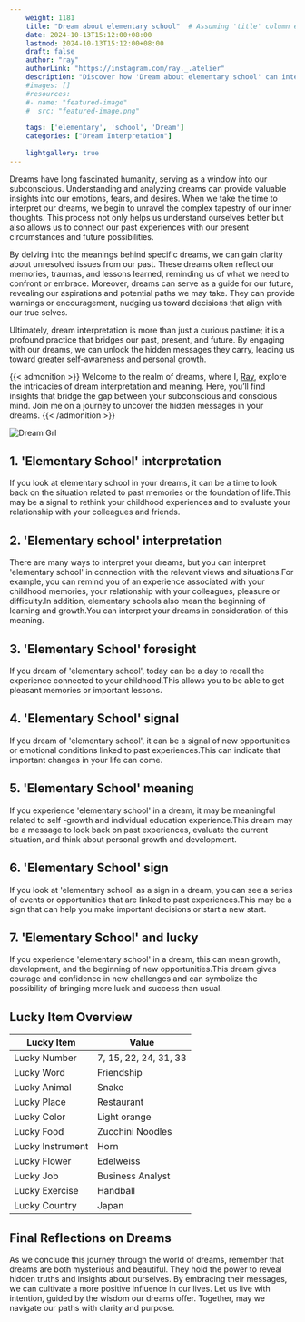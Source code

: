 ```yaml
---
    weight: 1181
    title: "Dream about elementary school"  # Assuming 'title' column exists
    date: 2024-10-13T15:12:00+08:00
    lastmod: 2024-10-13T15:12:00+08:00
    draft: false
    author: "ray"
    authorLink: "https://instagram.com/ray._.atelier"
    description: "Discover how 'Dream about elementary school' can interpret your future and uncover its significant meanings in your life."
    #images: []
    #resources:
    #- name: "featured-image"
    #  src: "featured-image.png"
    
    tags: ['elementary', 'school', 'Dream']
    categories: ["Dream Interpretation"]
    
    lightgallery: true
---
```

    
Dreams have long fascinated humanity, serving as a window into our subconscious. Understanding and analyzing dreams can provide valuable insights into our emotions, fears, and desires. When we take the time to interpret our dreams, we begin to unravel the complex tapestry of our inner thoughts. This process not only helps us understand ourselves better but also allows us to connect our past experiences with our present circumstances and future possibilities.

By delving into the meanings behind specific dreams, we can gain clarity about unresolved issues from our past. These dreams often reflect our memories, traumas, and lessons learned, reminding us of what we need to confront or embrace. Moreover, dreams can serve as a guide for our future, revealing our aspirations and potential paths we may take. They can provide warnings or encouragement, nudging us toward decisions that align with our true selves.

Ultimately, dream interpretation is more than just a curious pastime; it is a profound practice that bridges our past, present, and future. By engaging with our dreams, we can unlock the hidden messages they carry, leading us toward greater self-awareness and personal growth.

{{< admonition >}}
Welcome to the realm of dreams, where I, [Ray](https://instagram.com/ray._.atelier), explore the intricacies of dream interpretation and meaning. Here, you’ll find insights that bridge the gap between your subconscious and conscious mind. Join me on a journey to uncover the hidden messages in your dreams.
{{< /admonition >}}

![Dream Grl](https://cdn.pixabay.com/photo/2017/11/02/03/35/gothic-2910057_1280.jpg "Dream Grl")

## 1. 'Elementary School' interpretation
If you look at elementary school in your dreams, it can be a time to look back on the situation related to past memories or the foundation of life.This may be a signal to rethink your childhood experiences and to evaluate your relationship with your colleagues and friends.

## 2. 'Elementary school' interpretation
There are many ways to interpret your dreams, but you can interpret 'elementary school' in connection with the relevant views and situations.For example, you can remind you of an experience associated with your childhood memories, your relationship with your colleagues, pleasure or difficulty.In addition, elementary schools also mean the beginning of learning and growth.You can interpret your dreams in consideration of this meaning.

## 3. 'Elementary School' foresight
If you dream of 'elementary school', today can be a day to recall the experience connected to your childhood.This allows you to be able to get pleasant memories or important lessons.

## 4. 'Elementary School' signal
If you dream of 'elementary school', it can be a signal of new opportunities or emotional conditions linked to past experiences.This can indicate that important changes in your life can come.

## 5. 'Elementary School' meaning
If you experience 'elementary school' in a dream, it may be meaningful related to self -growth and individual education experience.This dream may be a message to look back on past experiences, evaluate the current situation, and think about personal growth and development.

## 6. 'Elementary School' sign
If you look at 'elementary school' as a sign in a dream, you can see a series of events or opportunities that are linked to past experiences.This may be a sign that can help you make important decisions or start a new start.

## 7. 'Elementary School' and lucky
If you experience 'elementary school' in a dream, this can mean growth, development, and the beginning of new opportunities.This dream gives courage and confidence in new challenges and can symbolize the possibility of bringing more luck and success than usual.

## Lucky Item Overview
| Lucky Item          | Value              |
|---------------|--------------------|
| Lucky Number        | 7, 15, 22, 24, 31, 33  |
| Lucky Word          | Friendship |
| Lucky Animal        | Snake |
| Lucky Place         | Restaurant     |
| Lucky Color         | Light orange     |
| Lucky Food          | Zucchini Noodles      |
| Lucky Instrument    | Horn |
| Lucky Flower        | Edelweiss    |
| Lucky Job           | Business Analyst       |
| Lucky Exercise      | Handball  |
| Lucky Country       | Japan    |


##  Final Reflections on Dreams

As we conclude this journey through the world of dreams, remember that dreams are both mysterious and beautiful. They hold the power to reveal hidden truths and insights about ourselves. By embracing their messages, we can cultivate a more positive influence in our lives. Let us live with intention, guided by the wisdom our dreams offer. Together, may we navigate our paths with clarity and purpose.
